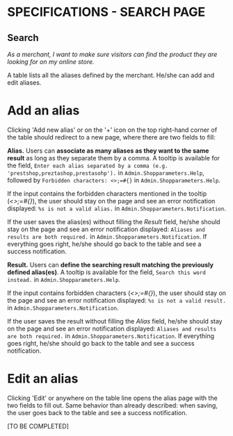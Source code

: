 # **SPECIFICATIONS - SEARCH PAGE**


## Search

_As a merchant, I want to make sure visitors can find the product they are looking for on my online store._

A table lists all the aliases defined by the merchant. He/she can add and edit aliases.


# Add an alias

Clicking 'Add new alias' or on the '+' icon on the top right-hand corner of the table should redirect to a new page, where there are two fields to fill:

**Alias.** Users can **associate as many aliases as they want to the same result** as long as they separate them by a comma. A tooltip is available for the field, `Enter each alias separated by a comma (e.g. 'prestshop,preztashop,prestasohp').` in `Admin.Shopparameters.Help`, followed by `Forbidden characters: <>;=#{}` in `Admin.Shopparameters.Help`.

If the input contains the forbidden characters mentioned in the tooltip (_<>;=#{}_), the user should stay on the page and see an error notification displayed: `%s is not a valid alias.` in `Admin.Shopparameters.Notification`.

If the user saves the alias(es) without filling the _Result_ field, he/she should stay on the page and see an error notification displayed: `Aliases and results are both required.` in `Admin.Shopparameters.Notification`. If everything goes right, he/she should go back to the table and see a success notification.

**Result.** Users can **define the searching result matching the previously defined alias(es)**. A tooltip is available for the field, `Search this word instead.` in `Admin.Shopparameters.Help`.

If the input contains forbidden characters (_<>;=#{}_), the user should stay on the page and see an error notification displayed: `%s is not a valid result.` in `Admin.Shopparameters.Notification`.

If the user saves the result without filling the _Alias_ field, he/she should stay on the page and see an error notification displayed: `Aliases and results are both required.` in `Admin.Shopparameters.Notification`. If everything goes right, he/she should go back to the table and see a success notification.


# Edit an alias

Clicking 'Edit' or anywhere on the table line opens the alias page with the two fields to fill out. Same behavior than already described: when saving, the user goes back to the table and see a success notification.


[TO BE COMPLETED]
